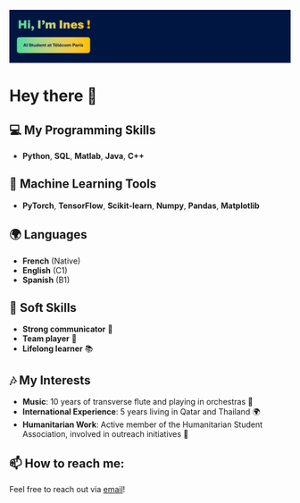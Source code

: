 <p align="center">
  <picture>
    <source 
      srcset="https://github.com/InesLalou/InesLalou/blob/main/header-profile.png?raw=true" 
      media="(prefers-color-scheme: dark)">
    <img 
      src="https://github.com/InesLalou/InesLalou/blob/main/header-profile.png?raw=true" 
      alt="Header image">
  </picture>
</p>

# Hey there 👋

## 💻 My Programming Skills
- **Python**, **SQL**, **Matlab**, **Java**, **C++**

## 🤖 Machine Learning Tools
- **PyTorch**, **TensorFlow**, **Scikit-learn**, **Numpy**, **Pandas**, **Matplotlib**

## 🌍 Languages
- **French** (Native)  
- **English** (C1)  
- **Spanish** (B1)

## 🧠 Soft Skills
- **Strong communicator** 📣  
- **Team player** 🤝  
- **Lifelong learner** 📚

## 🎶 My Interests
- **Music**: 10 years of transverse flute and playing in orchestras 🎵  
- **International Experience**: 5 years living in Qatar and Thailand 🌍  
- **Humanitarian Work**: Active member of the Humanitarian Student Association, involved in outreach initiatives 🤝

## 📫 How to reach me:
Feel free to reach out via [email](mailto:ines.lalou@outlook.com)!
 

<!--
**InesLalou/InesLalou** is a ✨ _special_ ✨ repository because its `README.md` (this file) appears on your GitHub profile.
AI student with diverse and successful experience in data, eager to apply my skills and energy to contribute to your team.

Skills 
Here are some ideas to get you started:

- 🔭 I’m currently working on ...
- 🌱 I’m currently learning ...
- 👯 I’m looking to collaborate on ...
- 🤔 I’m looking for help with ...
- 💬 Ask me about ...
- 📫 How to reach me: ...
- 😄 Pronouns: ...
- ⚡ Fun fact: ...
-->
